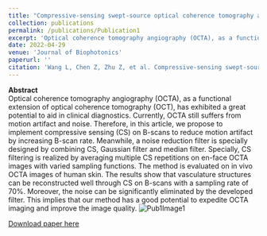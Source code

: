 ```yaml
---
title: "Compressive‐sensing swept‐source optical coherence tomography angiography with reduced noise"
collection: publications
permalink: /publications/Publication1
excerpt: 'Optical coherence tomography angiography (OCTA), as a functional extension of optical coherence tomography (OCT), has exhibited a great potential to aid in clinical diagnostics. Currently, OCTA still suffers from motion artifact and noise. Therefore, in this article, we propose to implement compressive sensing (CS) on B-scans to reduce motion artifact by increasing B-scan rate. Meanwhile, a noise reduction filter is specially designed by combining CS, Gaussian filter and median filter. Specially, CS filtering is realized by averaging multiple CS repetitions on en-face OCTA images with varied sampling functions. The method is evaluated on in vivo OCTA images of human skin. The results show that vasculature structures can be reconstructed well through CS on B-scans with a sampling rate of 70%. Moreover, the noise can be significantly eliminated by the developed filter. This implies that our method has a good potential to expedite OCTA imaging and improve the image quality.'
date: 2022-04-29
venue: 'Journal of Biophotonics'
paperurl: ''
citation: 'Wang L, Chen Z, Zhu Z, et al. Compressive‐sensing swept‐source optical coherence tomography angiography with reduced noise[J]. Journal of Biophotonics, 2022: e202200087.'
---
```


**Abstract**  
Optical coherence tomography angiography (OCTA), as a functional extension of optical coherence tomography (OCT), has exhibited a great potential to aid in clinical diagnostics. Currently, OCTA still suffers from motion artifact and noise. Therefore, in this article, we propose to implement compressive sensing (CS) on B-scans to reduce motion artifact by increasing B-scan rate. Meanwhile, a noise reduction filter is specially designed by combining CS, Gaussian filter and median filter. Specially, CS filtering is realized by averaging multiple CS repetitions on en-face OCTA images with varied sampling functions. The method is evaluated on in vivo OCTA images of human skin. The results show that vasculature structures can be reconstructed well through CS on B-scans with a sampling rate of 70%. Moreover, the noise can be significantly eliminated by the developed filter. This implies that our method has a good potential to expedite OCTA imaging and improve the image quality.
![Pub1Image1](http://Lingyun-Wang.github.io/images/Pub1Image1.png)

[Download paper here](http://Lingyun-Wang.github.io/files/paper1.pdf)
